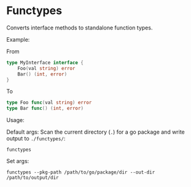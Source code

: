 # Functypes

Converts interface methods to standalone function types.

Example:

From
```go
type MyInterface interface {
	Foo(val string) error
	Bar() (int, error)
}
```

To
```go
type Foo func(val string) error
type Bar func() (int, error)
```

Usage:

Default args: Scan the current directory (`.`) for a go package and write output to `./functypes/`:
```
functypes
```

Set args:
```
functypes --pkg-path /path/to/go/package/dir --out-dir /path/to/output/dir
```

